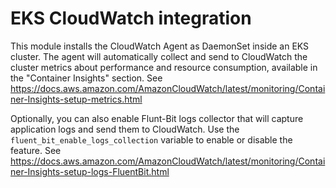 # EKS CloudWatch integration

This module installs the CloudWatch Agent as DaemonSet inside an EKS cluster. The agent will automatically collect and send to CloudWatch the cluster metrics about performance and resource consumption, available in the "Container Insights" section. See https://docs.aws.amazon.com/AmazonCloudWatch/latest/monitoring/Container-Insights-setup-metrics.html

Optionally, you can also enable Flunt-Bit logs collector that will capture application logs and send them to CloudWatch. Use the `fluent_bit_enable_logs_collection` variable to enable or disable the feature. See https://docs.aws.amazon.com/AmazonCloudWatch/latest/monitoring/Container-Insights-setup-logs-FluentBit.html
